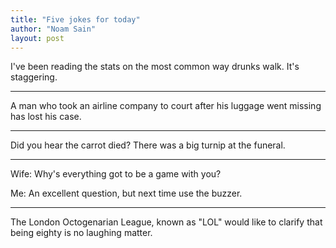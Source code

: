 ```yaml
---
title: "Five jokes for today"
author: "Noam Sain"
layout: post
---
```


I've been reading the stats on the most common way drunks walk. It's staggering.

---

A man who took an airline company to court after his luggage went missing has lost his case.

---

Did you hear the carrot died? There was a big turnip at the funeral.

---

Wife: Why's everything got to be a game with you?

Me: An excellent question, but next time use the buzzer.

---

The London Octogenarian League, known as "LOL" would like to clarify that being eighty is no laughing matter.
